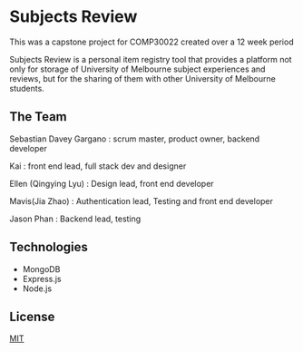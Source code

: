 # Subjects Review

This was a capstone project for COMP30022 created over a 12 week period

Subjects Review is a personal item registry tool that provides a platform not only for storage
of University of Melbourne subject experiences and reviews, but for the sharing of them with
other University of Melbourne students.

## The Team

Sebastian Davey Gargano : scrum master, product owner, backend developer

Kai : front end lead, full stack dev and designer

Ellen (Qingying Lyu) : Design lead, front end developer

Mavis(Jia Zhao) : Authentication lead, Testing and front end developer

Jason Phan : Backend lead, testing

## Technologies

- MongoDB
- Express.js
- Node.js

## License

[MIT](https://choosealicense.com/licenses/mit/)

